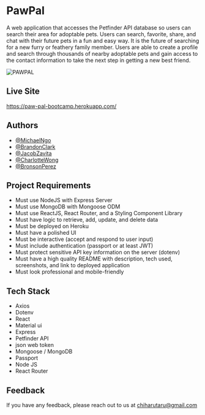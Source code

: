 # PawPal

A web application that accesses the Petfinder API database so users can search their area for adoptable pets. Users can search, favorite, share, and chat with their future pets in a fun and easy way. It is the future of searching for a new furry or feathery family member. Users are able to create a profile and search through thousands of nearby adoptable pets and gain access to the contact information to take the next step in getting a new best friend.

![PAWPAL](https://user-images.githubusercontent.com/81652098/127085184-18cc5992-b2ef-4cd5-8f86-d345e5f7e07b.png)


## Live Site



  https://paw-pal-bootcamp.herokuapp.com/
## Authors

- [@MichaelNgo](https://github.com/DeviantSchemist)
- [@BrandonClark](https://github.com/bwclark90)
- [@JacobZavita](https://github.com/JacobZavita)
- [@CharlotteWong](https://github.com/CharlotteFrancis)
- [@BronsonPerez](https://github.com/bronsonsoda)

## Project Requirements
- Must use NodeJS with Express Server
- Must use MongoDB with Mongoose ODM
- Must use ReactJS, React Router, and a Styling Component Library
- Must have logic to retrieve, add, update, and delete data
- Must be deployed on Heroku
- Must have a polished UI
- Must be interactive (accept and respond to user input)
- Must include authentication (passport or at least JWT)
- Must protect sensitive API key information on the server (dotenv)
- Must have a high quality README with description, tech used, screenshots, and link to deployed application
- Must look professional and mobile-friendly


  
## Tech Stack

- Axios
- Dotenv
- React
- Material ui
- Express
- Petfinder API
- json web token
- Mongoose / MongoDB
- Passport
- Node JS
- React Router


  
## Feedback

If you have any feedback, please reach out to us at chiharutaru@gmail.com
